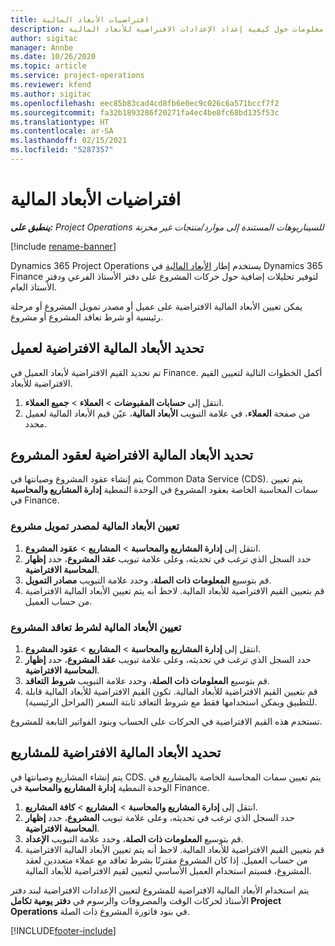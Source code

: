 ```yaml
---
title: افتراضيات الأبعاد المالية
description: يقدم هذا الموضوع معلومات حول كيفية إعداد الإعدادات الافتراضية للأبعاد المالية.
author: sigitac
manager: Annbe
ms.date: 10/26/2020
ms.topic: article
ms.service: project-operations
ms.reviewer: kfend
ms.author: sigitac
ms.openlocfilehash: eec85b83cad4cd8fb6e0ec9c026c6a571bccf7f2
ms.sourcegitcommit: fa32b1893286f20271fa4ec4be8fc68bd135f53c
ms.translationtype: HT
ms.contentlocale: ar-SA
ms.lasthandoff: 02/15/2021
ms.locfileid: "5287357"
---
```

# <a name="financial-dimension-defaults"></a>افتراضيات الأبعاد المالية

_**ينطبق على:** Project Operations للسيناريوهات المستندة إلى موارد/منتجات غير مخزنة‬_

[!include [rename-banner](~/includes/cc-data-platform-banner.md)]

Dynamics 365 Project Operations يستخدم إطار [الأبعاد المالية](https://docs.microsoft.com/dynamics365/finance/general-ledger/financial-dimensions) في Dynamics 365 Finance لتوفير تحليلات إضافية حول حركات المشروع على دفتر الأستاذ الفرعي ودفتر الأستاذ العام.

يمكن تعيين الأبعاد المالية الافتراضية على عميل أو مصدر تمويل المشروع أو مرحلة رئيسية أو شرط تعاقد المشروع أو مشروع.

## <a name="define-default-financial-dimensions-for-a-customer"></a>تحديد الأبعاد المالية الافتراضية لعميل

تم تحديد القيم الافتراضية لأبعاد العميل في Finance. أكمل الخطوات التالية لتعيين القيم الافتراضية للأبعاد.

1. انتقل إلى **حسابات المقبوضات** > **العملاء** > **جميع العملاء**.
2. من صفحة **العملاء**، في علامة التبويب **الأبعاد المالية**، عيّن قيم الأبعاد المالية لعميل محدد.

## <a name="define-default-financial-dimensions-for-project-contracts"></a>تحديد الأبعاد المالية الافتراضية لعقود المشروع

يتم إنشاء عقود المشروع وصيانتها في Common Data Service (CDS). يتم تعيين سمات المحاسبة الخاصة بعقود المشروع في الوحدة النمطية **إدارة المشاريع والمحاسبة** في Finance.

### <a name="set-financial-dimensions-for-a-project-funding-source"></a>تعيين الأبعاد المالية لمصدر تمويل مشروع

1. انتقل إلى **إدارة المشاريع والمحاسبة** > **المشاريع** > **عقود المشروع**.
2. حدد السجل الذي ترغب في تحديثه، وعلى علامة تبويب **عقد المشروع**، حدد **إظهار المحاسبة الافتراضية**.
3. قم بتوسيع **المعلومات ذات الصلة**، وحدد علامة التبويب **مصادر التمويل**.
4. قم بتعيين القيم الافتراضية للأبعاد المالية. لاحظ أنه يتم تعيين الأبعاد المالية الافتراضية من حساب العميل.

### <a name="set-financial-dimensions-for-a-project-contract-line"></a>تعيين الأبعاد المالية لشرط تعاقد المشروع

1. انتقل إلى **إدارة المشاريع والمحاسبة** > **المشاريع** > **عقود المشروع**.
2. حدد السجل الذي ترغب في تحديثه، وعلى علامة تبويب **عقد المشروع**، حدد **إظهار المحاسبة الافتراضية**.
3. قم بتوسيع **المعلومات ذات الصلة**، وحدد علامة التبويب **شروط التعاقد**.
4. قم بتعيين القيم الافتراضية للأبعاد المالية. تكون القيم الافتراضية للأبعاد المالية قابلة للتطبيق ويمكن استخدامها فقط مع شروط التعاقد ثابتة السعر (المراحل الرئيسية).

تستخدم هذه القيم الافتراضية في الحركات على الحساب وبنود الفواتير التابعة للمشروع.

## <a name="define-default-financial-dimensions-for-projects"></a>تحديد الأبعاد المالية الافتراضية للمشاريع

يتم إنشاء المشاريع وصيانتها في CDS. يتم تعيين سمات المحاسبة الخاصة بالمشاريع في الوحدة النمطية **إدارة المشاريع والمحاسبة** في Finance.

1. انتقل إلى **إدارة المشاريع والمحاسبة** > **المشاريع** > **كافة المشاريع**.
2. حدد السجل الذي ترغب في تحديثه، وعلى علامة تبويب **المشروع**، حدد **إظهار المحاسبة الافتراضية**.
3. قم بتوسيع **المعلومات ذات الصلة**، وحدد علامة التبويب **الإعداد**.
4. قم بتعيين القيم الافتراضية للأبعاد المالية. لاحظ أنه يتم تعيين الأبعاد المالية الافتراضية من حساب العميل. إذا كان المشروع مقترنًا بشرط تعاقد مع عملاء متعددين لعقد المشروع، فسيتم استخدام العميل الأساسي لتعيين لقيم الافتراضية للأبعاد المالية.

يتم استخدام الأبعاد المالية الافتراضية للمشروع لتعيين الإعدادات الافتراضية لبند دفتر الأستاذ لحركات الوقت والمصروفات والرسوم في **دفتر يومية تكامل Project Operations** في بنود فاتورة المشروع ذات الصلة.


[!INCLUDE[footer-include](../includes/footer-banner.md)]